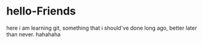 # hello-Friends
here i am learning git, something that i should've done long ago, better later than never. hahahaha
